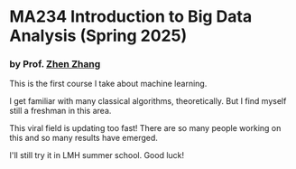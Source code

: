 # MA234 Introduction to Big Data Analysis (Spring 2025)

### by Prof. [Zhen Zhang](https://math.sustech.edu.cn/c/zhangzhen)

This is the first course I take about machine learning.

I get familiar with many classical algorithms, theoretically. But I find myself still a freshman in this area.

This viral field is updating too fast! There are so many people working on this and so many results have emerged.

I'll still try it in LMH summer school. Good luck!
